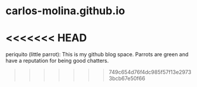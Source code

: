 # carlos-molina.github.io
<<<<<<< HEAD
=======
periquito (little parrot): This is my github blog space. Parrots are green and have a reputation for being good chatters.
>>>>>>> 749c654d76f4dc985f57f13e29733bcb67e50f66
